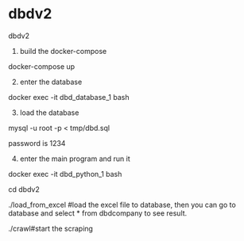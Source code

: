 # dbdv2
dbdv2
1. build the docker-compose

docker-compose up


2. enter the database

docker exec -it dbd_database_1 bash

3. load the database

mysql -u root -p < tmp/dbd.sql

password is 1234


4. enter the main program and run it

docker exec -it dbd_python_1 bash

cd dbdv2

./load_from_excel #load the excel file to database, then you can go to database and select * from dbdcompany to see result.

./crawl#start the scraping


